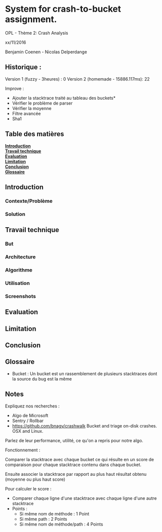 # System for crash-to-bucket assignment.

OPL - Thème 2: Crash Analysis

xx/11/2016

Benjamin Coenen - Nicolas Delperdange


## Historique :

Version 1 (fuzzy - 3heures) : 0
Version 2 (homemade - 15886.117ms): 22


Improve :
- Ajouter la stacktrace traité au tableau des buckets*
- Vérifier le problème de parser
- Vérifier la moyenne
- Filtre avancée
- Sha1

## Table des matières
**[Introduction](#introduction)**  
**[Travail technique](#travail-technique)**  
**[Evaluation](#evaluation)**  
**[Limitation](#limitation)**  
**[Conclusion](#conclusion)**  
**[Glossaire](#glossaire)**

## Introduction


### Contexte/Problème


### Solution




## Travail technique
### But


### Architecture


### Algorithme


### Utilisation


### Screenshots


## Evaluation



## Limitation


## Conclusion



## Glossaire
- Bucket : Un bucket est un rassemblement de plusieurs stacktraces dont la source du bug est la même

## Notes

Expliquez nos recherches :
- Algo de Microsoft
- Sentry / Rollbar
- https://github.com/bnagy/crashwalk Bucket and triage on-disk crashes. OSX and Linux.

Parlez de leur performance, utilité, ce qu'on a repris pour notre algo.



Fonctionnement :

Comparer la stacktrace avec chaque bucket ce qui résulte en un score de comparaison
pour chaque stacktrace contenu dans chaque bucket.

Ensuite associer la stacktrace par rapport au plus haut résultat obtenu (moyenne ou plus haut score)


Pour calculer le score :
- Comparer chaque ligne d'une stacktrace avec chaque ligne d'une autre stacktrace
- Points :
  - Si même nom de méthode : 1 Point
  - Si même path : 2 Points
  - Si même nom de méthode/path : 4 Points
